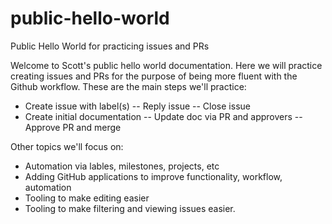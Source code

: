 # public-hello-world
Public Hello World for practicing issues and PRs

Welcome to Scott's public hello world documentation.  Here we will practice creating issues and PRs for the purpose of being more fluent with the Github workflow.  These are the main steps we'll practice:
- Create issue with label(s)
-- Reply issue
-- Close issue
- Create initial documentation
-- Update doc via PR and approvers
-- Approve PR and merge

Other topics we'll focus on:
- Automation via lables, milestones, projects, etc
- Adding GitHub applications to improve functionality, workflow, automation
- Tooling to make editing easier
- Tooling to make filtering and viewing issues easier.
